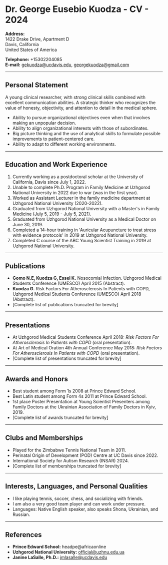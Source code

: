 
# Dr. George Eusebio Kuodza - CV - 2024

**Address:**  
1422 Drake Drive, Apartment D  
Davis, California  
United States of America  

**Telephone:** +15302204085  
**E-mail:** [gekuodza@ucdavis.edu](mailto:gekuodza@ucdavis.edu), [georgekuodza@gmail.com](mailto:georgekuodza@gmail.com)

---

## Personal Statement
A young clinical researcher, with strong clinical skills combined with excellent communication abilities. A strategic thinker who recognizes the value of honesty, objectivity, and attention to detail in the medical sphere.

- Ability to pursue organizational objectives even when that involves making an unpopular decision.
- Ability to align organizational interests with those of subordinates.
- Big picture thinking and the use of analytical skills to formulate possible improvements to patient-centered care.
- Ability to adapt to different working environments.

---

## Education and Work Experience
1. Currently working as a postdoctoral scholar at the University of California, Davis since July 1, 2022.
2. Unable to complete Ph.D. Program in Family Medicine at Uzhgorod National University in 2022 due to war (was in the first year).
3. Worked as Assistant Lecturer in the family medicine department at Uzhgorod National University (2020-2022).
4. Graduated from Uzhgorod National University with a Master's in Family Medicine (July 5, 2019 - July 5, 2021).
5. Graduated from Uzhgorod National University as a Medical Doctor on June 30, 2019.
6. Completed a 14-hour training in 'Auricular Acupuncture to treat stress with evidence protocols' in 2019 at Uzhgorod National University.
7. Completed C course of the ABC Young Scientist Training in 2019 at Uzhgorod National University.

---

## Publications
- **Gomo N.E, Kuodza G, Essel K.** Nosocomial Infection. Uzhgorod Medical Students Conference (UMESCO) April 2015 (Abstract).
- **Kuodza G.** Risk Factors For Atherosclerosis In Patients with COPD, Uzhgorod Medical Students Conference (UMESCO) April 2018 (Abstract).
- [Complete list of publications truncated for brevity]

---

## Presentations
- At Uzhgorod Medical Students Conference April 2018: *Risk Factors For Atherosclerosis In Patients with COPD* (oral presentation).
- At Art of Medical Oration 4th Annual Conference May 2018: *Risk Factors For Atherosclerosis In Patients with COPD* (oral presentation).
- [Complete list of presentations truncated for brevity]

---

## Awards and Honors
- Best student among Form 1s 2008 at Prince Edward School.
- Best Latin student among Form 4s 2011 at Prince Edward School.
- 1st place Poster Presentation at Young Scientist Presenters among Family Doctors at the Ukrainian Association of Family Doctors in Kyiv, 2019.
- [Complete list of awards truncated for brevity]

---

## Clubs and Memberships
- Played for the Zimbabwe Tennis National Team in 2011.
- Perinatal Origin of Development (POD) Centre at UC Davis since 2022.
- International Society for Autism Research (INSAR) 2024.
- [Complete list of memberships truncated for brevity]

---

## Interests, Languages, and Personal Qualities
- I like playing tennis, soccer, chess, and socializing with friends.
- I am also a very good team player and can work under pressure.
- Languages: Native English speaker, also speaks Shona, Ukrainian, and Russian.

---

## References
- **Prince Edward School:** headpe@africaonline
- **Uzhgorod National University:** official@uzhnu.edu.ua
- **Janine LaSalle, Ph.D.:** jmlasalle@ucdavis.edu
